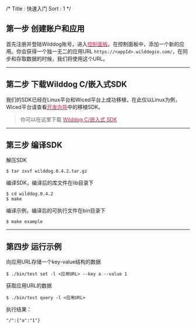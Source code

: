 /*
Title : 快速入门
Sort : 1
*/


## 第一步 创建账户和应用
首先注册并登陆Wilddog账号，进入[<font style="color:#c7254e">控制面板</font>](https://www.wilddog.com/dashboard)。在控制面板中，添加一个新的应用。你会获得一个独一无二的应用URL `https://<appId>.wilddogio.com/`，在同步和存取数据的时候，我们将使用这个URL。

----

## 第二步 下载Wilddog C/嵌入式SDK

我们的SDK已经在Linux平台和Wiced平台上成功移植，在此仅以Linux为例，Wiced平台请查看[<font style="color:#c7254e">开发向导</font>](https://z.wilddog.com/device/guide)中的移植SDK。


> 你可以在这里下载 [<font style="color:#c7254e">Wilddog C/嵌入式 SDK</font>](https://cdn.wilddog.com/c/client/0.4.1/wilddog.0.4.1.tar.gz)



----

## 第三步 编译SDK



解压SDK
	
	$ tar zxvf wilddog.0.4.2.tar.gz


编译SDK，编译后的库文件在lib目录下

	$ cd wilddog.0.4.2
	$ make 

编译示例，编译后的可执行文件在bin目录下

	$ make example

----

## 第四步 运行示例
向应用URL存储一个key-value结构的数据

	$ ./bin/test set -l <应用URL> --key a --value 1 

获取应用URL的数据

	$ ./bin/test query -l <应用URL>
		
执行结果：
		
	"/":{"a":"1"}




